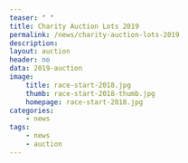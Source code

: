 ```yaml
---
teaser: " "
title: Charity Auction Lots 2019
permalink: /news/charity-auction-lots-2019
description:
layout: auction
header: no
data: 2019-auction
image: 
    title: race-start-2018.jpg
    thumb: race-start-2018-thumb.jpg
    homepage: race-start-2018.jpg
categories:
    - news
tags:
    - news
    - auction
---
```



